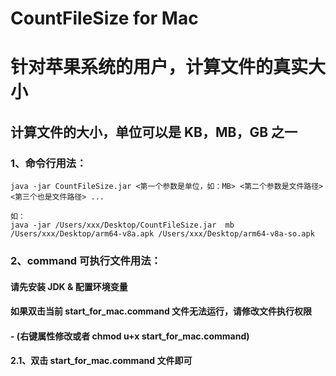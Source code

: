 # CountFileSize for Mac
# 针对苹果系统的用户，计算文件的真实大小

## 计算文件的大小，单位可以是 KB，MB，GB 之一
### 1、命令行用法：
```
java -jar CountFileSize.jar <第一个参数是单位，如：MB> <第二个参数是文件路径> <第三个也是文件路径> ...
```

```
如：
java -jar /Users/xxx/Desktop/CountFileSize.jar  mb /Users/xxx/Desktop/arm64-v8a.apk /Users/xxx/Desktop/arm64-v8a-so.apk
```

### 2、command 可执行文件用法：

#### 请先安装 JDK & 配置环境变量
#### 如果双击当前 start_for_mac.command 文件无法运行，请修改文件执行权限
#### - (右键属性修改或者 chmod u+x start_for_mac.command)

#### 2.1、双击 start_for_mac.command 文件即可
